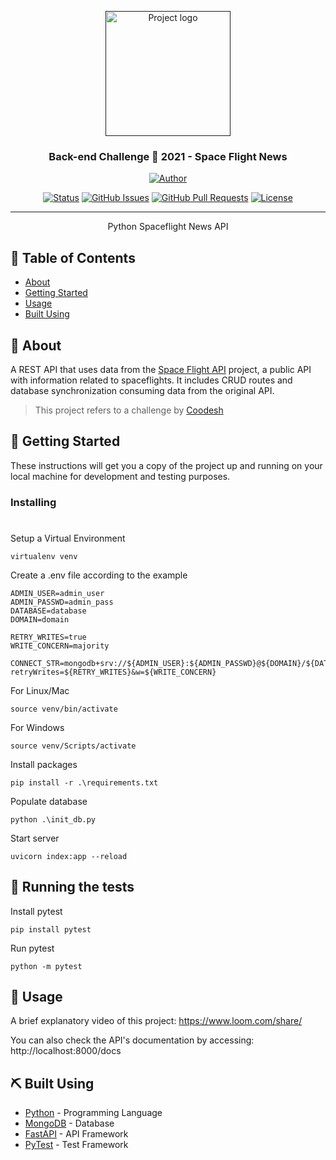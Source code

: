 <p align="center">
  <a href="" rel="noopener">
 <img width=200px height=200px src="https://www.spaceflightnewsapi.net/img/SNAPI_logo.png" alt="Project logo"></a>
</p>

<h3 align="center">Back-end Challenge 🏅 2021 - Space Flight News</h3>

<div align="center">

<p align="center">
	<a href="https://github.com/varini">
		<img alt="Author" src="https://img.shields.io/badge/author-Leonardo%20Varini-blue?style=flat" />
	</a>
</p>

[![Status](https://img.shields.io/badge/status-active-success.svg)]()
[![GitHub Issues](https://img.shields.io/github/issues/varini/varini.svg)](https://github.com/varini/varini/issues)
[![GitHub Pull Requests](https://img.shields.io/github/issues-pr/varini/varini.svg)](https://github.com/varini/varini/pulls)
[![License](https://img.shields.io/badge/license-MIT-blue.svg)](/LICENSE)

</div>

---

<p align="center"> Python Spaceflight News API
    <br> 
</p>

## 📝 Table of Contents

- [About](#about)
- [Getting Started](#getting_started)
- [Usage](#usage)
- [Built Using](#built_using)

## 🚀 About <a name = "about"></a>

A REST API that uses data from the  [Space Flight API](https://spaceflightnewsapi.net/) project, a public API with information related to spaceflights. 
It includes CRUD routes and database synchronization consuming data from the original API.

> This project refers to a challenge by [Coodesh](https://.coodesh.com/)

## 🏁 Getting Started <a name = "getting_started"></a>

These instructions will get you a copy of the project up and running on your local machine for development and testing purposes. 

### Installing
#
Setup a Virtual Environment
```shell
virtualenv venv
```
Create a .env file according to the example
```
ADMIN_USER=admin_user
ADMIN_PASSWD=admin_pass
DATABASE=database
DOMAIN=domain

RETRY_WRITES=true
WRITE_CONCERN=majority

CONNECT_STR=mongodb+srv://${ADMIN_USER}:${ADMIN_PASSWD}@${DOMAIN}/${DATABASE}?retryWrites=${RETRY_WRITES}&w=${WRITE_CONCERN}
```
For Linux/Mac
```shell
source venv/bin/activate
```
For Windows
```shell
source venv/Scripts/activate
```
Install packages
```shell
pip install -r .\requirements.txt
```
Populate database
```shell
python .\init_db.py
```
Start server 
```shell
uvicorn index:app --reload
```

## 🔧 Running the tests <a name = "tests"></a>

Install pytest
```
pip install pytest
```
Run pytest
```
python -m pytest
```
## 🎈 Usage <a name="usage"></a>

A brief explanatory video of this project: https://www.loom.com/share/

You can also check the API's documentation by accessing: http://localhost:8000/docs


## ⛏️ Built Using <a name = "built_using"></a>

- [Python](https://www.python.org/) - Programming Language
- [MongoDB](https://www.mongodb.com/) - Database
- [FastAPI](https://fastapi.tiangolo.com/) - API Framework
- [PyTest](https://pytest.org/) - Test Framework